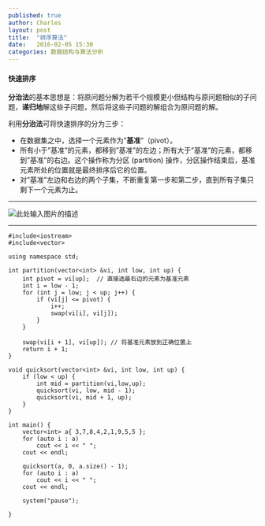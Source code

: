 ```yaml
---
published: true
author: Charles
layout: post
title:  "排序算法"
date:   2016-02-05 15:30
categories: 数据结构与算法分析
---
```


#### 快速排序
**分治法**的基本思想是：将原问题分解为若干个规模更小但结构与原问题相似的子问题，**递归地**解这些子问题，然后将这些子问题的解组合为原问题的解。

利用**分治法**可将快速排序的分为三步：

- 在数据集之中，选择一个元素作为”**基准**”（pivot）。
- 所有小于”基准”的元素，都移到”基准”的左边；所有大于”基准”的元素，都移到”基准”的右边。这个操作称为分区 (partition) 操作，分区操作结束后，基准元素所处的位置就是最终排序后它的位置。
- 对”基准”左边和右边的两个子集，不断重复第一步和第二步，直到所有子集只剩下一个元素为止。

----------

![此处输入图片的描述][1]

----------

    #include<iostream>
    #include<vector>

    using namespace std;

    int partition(vector<int> &vi, int low, int up) {
        int pivot = vi[up];  // 直接选最右边的元素为基准元素
        int i = low - 1;
        for (int j = low; j < up; j++) {
            if (vi[j] <= pivot) {
                i++;
                swap(vi[i], vi[j]);
            }
        }

        swap(vi[i + 1], vi[up]); // 将基准元素放到正确位置上
        return i + 1;
    }

    void quicksort(vector<int> &vi, int low, int up) {
        if (low < up) {
            int mid = partition(vi,low,up);
            quicksort(vi, low, mid - 1);
            quicksort(vi, mid + 1, up);
        }
    }

    int main() {
        vector<int> a{ 3,7,8,4,2,1,9,5,5 };
        for (auto i : a)
            cout << i << " ";
        cout << endl;

        quicksort(a, 0, a.size() - 1);
        for (auto i : a)
            cout << i << " ";
        cout << endl;

        system("pause");

    }


  [1]: http://7xjbdi.com1.z0.glb.clouddn.com/Sorting_quicksort_anim.gif